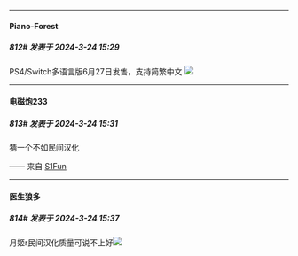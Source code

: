 ﻿
*****

####  Piano-Forest  
##### 812#       发表于 2024-3-24 15:29

PS4/Switch多语言版6月27日发售，支持简繁中文
<img src="https://p.sda1.dev/16/8074e30232673cddd47535af6cb9a719/20240324_152827.jpg" referrerpolicy="no-referrer">

*****

####  电磁炮233  
##### 813#       发表于 2024-3-24 15:31

猜一个不如民间汉化

—— 来自 [S1Fun](https://s1fun.koalcat.com)


*****

####  医生狼多  
##### 814#       发表于 2024-3-24 15:37

月姬r民间汉化质量可说不上好<img src="https://static.saraba1st.com/image/smiley/face2017/068.png" referrerpolicy="no-referrer">

